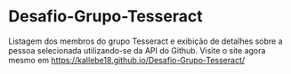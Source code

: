 # Desafio-Grupo-Tesseract
Listagem dos membros do grupo Tesseract e exibição de detalhes sobre a pessoa selecionada utilizando-se da API do Github.
Visite o site agora mesmo em https://kallebe18.github.io/Desafio-Grupo-Tesseract/
